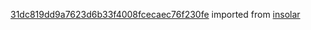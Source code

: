 [31dc819dd9a7623d6b33f4008fcecaec76f230fe](https://github.com/insolar/insolar/commit/31dc819dd9a7623d6b33f4008fcecaec76f230fe) imported from [insolar](https://github.com/insolar/insolar)
